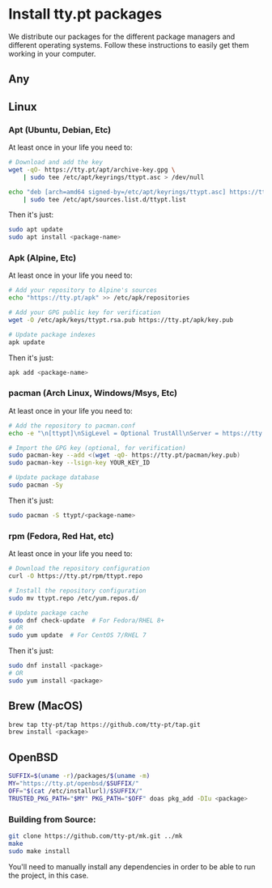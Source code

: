 # Install tty.pt packages
We distribute our packages for the different package managers and different operating systems. Follow these instructions to easily get them working in your computer.

## Any

## Linux

### Apt (Ubuntu, Debian, Etc)
At least once in your life you need to:
```sh
# Download and add the key
wget -qO- https://tty.pt/apt/archive-key.gpg \
    | sudo tee /etc/apt/keyrings/ttypt.asc > /dev/null

echo "deb [arch=amd64 signed-by=/etc/apt/keyrings/ttypt.asc] https://tty.pt/apt stable main" \
    | sudo tee /etc/apt/sources.list.d/ttypt.list
```

Then it's just:
```sh
sudo apt update
sudo apt install <package-name>
```

### Apk (Alpine, Etc)
At least once in your life you need to:
```sh
# Add your repository to Alpine's sources
echo "https://tty.pt/apk" >> /etc/apk/repositories

# Add your GPG public key for verification
wget -O /etc/apk/keys/ttypt.rsa.pub https://tty.pt/apk/key.pub

# Update package indexes
apk update
```

Then it's just:
```sh
apk add <package-name>
```

### pacman (Arch Linux, Windows/Msys, Etc)
At least once in your life you need to:
```sh
# Add the repository to pacman.conf
echo -e "\n[ttypt]\nSigLevel = Optional TrustAll\nServer = https://tty.pt/pacman/\$arch" | sudo tee -a /etc/pacman.conf

# Import the GPG key (optional, for verification)
sudo pacman-key --add <(wget -qO- https://tty.pt/pacman/key.pub)
sudo pacman-key --lsign-key YOUR_KEY_ID

# Update package database
sudo pacman -Sy
```

Then it's just:
```sh
sudo pacman -S ttypt/<package-name>
```

### rpm (Fedora, Red Hat, etc)
At least once in your life you need to:
```sh
# Download the repository configuration
curl -O https://tty.pt/rpm/ttypt.repo

# Install the repository configuration
sudo mv ttypt.repo /etc/yum.repos.d/

# Update package cache
sudo dnf check-update  # For Fedora/RHEL 8+
# OR
sudo yum update  # For CentOS 7/RHEL 7
```

Then it's just:
```sh
sudo dnf install <package>
# OR
sudo yum install <package>
```

## Brew (MacOS)
```sh
brew tap tty-pt/tap https://github.com/tty-pt/tap.git
brew install <package>
```

## OpenBSD
```sh
SUFFIX=$(uname -r)/packages/$(uname -m)
MY="https://tty.pt/openbsd/$SUFFIX/"
OFF="$(cat /etc/installurl)/$SUFFIX/"
TRUSTED_PKG_PATH="$MY" PKG_PATH="$OFF" doas pkg_add -DIu <package>
```

### Building from Source:
```sh
git clone https://github.com/tty-pt/mk.git ../mk
make
sudo make install
```
You'll need to manually install any dependencies in order to be able to run the project, in this case.

